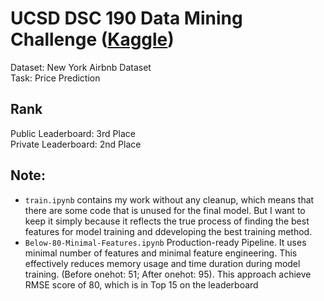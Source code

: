 # UCSD DSC 190 Data Mining Challenge ([Kaggle](https://www.kaggle.com/c/ucsd-spring20-dsc190-intro-to-data-mining/leaderboard))

Dataset: New York Airbnb Dataset <br />
Task: Price Prediction

Rank
-----
Public Leaderboard: 3rd Place <br />
Private Leaderboard: 2nd Place

## Note:
- `train.ipynb` contains my work without any cleanup, which means that there are some code that is unused for the final model. But I want to keep it simply because it reflects the true process of finding the best features for model training and ddeveloping the best training method.
- `Below-80-Minimal-Features.ipynb` Production-ready Pipeline. It uses minimal number of features and minimal feature engineering. This effectively reduces memory usage and time duration during model training. (Before onehot: 51; After onehot: 95). This approach achieve RMSE score of 80, which is in Top 15 on the leaderboard
